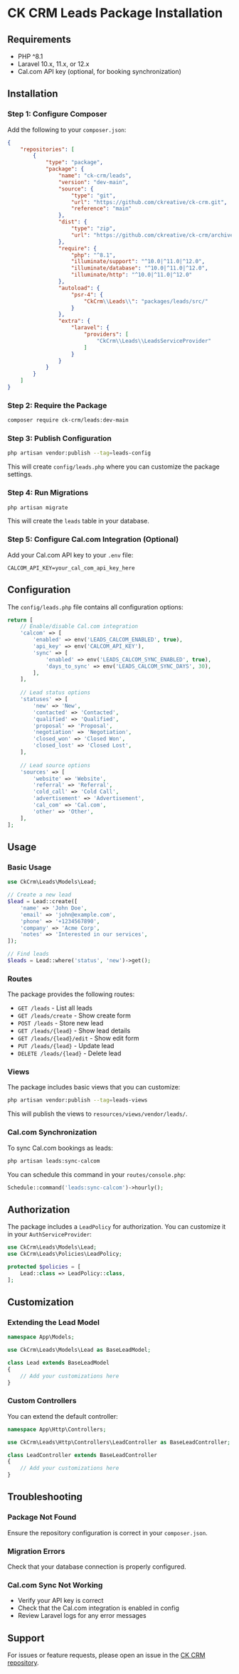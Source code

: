 # CK CRM Leads Package Installation

## Requirements

- PHP ^8.1
- Laravel 10.x, 11.x, or 12.x
- Cal.com API key (optional, for booking synchronization)

## Installation

### Step 1: Configure Composer

Add the following to your `composer.json`:

```json
{
    "repositories": [
        {
            "type": "package",
            "package": {
                "name": "ck-crm/leads",
                "version": "dev-main",
                "source": {
                    "type": "git",
                    "url": "https://github.com/ckreative/ck-crm.git",
                    "reference": "main"
                },
                "dist": {
                    "type": "zip",
                    "url": "https://github.com/ckreative/ck-crm/archive/main.zip"
                },
                "require": {
                    "php": "^8.1",
                    "illuminate/support": "^10.0|^11.0|^12.0",
                    "illuminate/database": "^10.0|^11.0|^12.0",
                    "illuminate/http": "^10.0|^11.0|^12.0"
                },
                "autoload": {
                    "psr-4": {
                        "CkCrm\\Leads\\": "packages/leads/src/"
                    }
                },
                "extra": {
                    "laravel": {
                        "providers": [
                            "CkCrm\\Leads\\LeadsServiceProvider"
                        ]
                    }
                }
            }
        }
    ]
}
```

### Step 2: Require the Package

```bash
composer require ck-crm/leads:dev-main
```

### Step 3: Publish Configuration

```bash
php artisan vendor:publish --tag=leads-config
```

This will create `config/leads.php` where you can customize the package settings.

### Step 4: Run Migrations

```bash
php artisan migrate
```

This will create the `leads` table in your database.

### Step 5: Configure Cal.com Integration (Optional)

Add your Cal.com API key to your `.env` file:

```env
CALCOM_API_KEY=your_cal_com_api_key_here
```

## Configuration

The `config/leads.php` file contains all configuration options:

```php
return [
    // Enable/disable Cal.com integration
    'calcom' => [
        'enabled' => env('LEADS_CALCOM_ENABLED', true),
        'api_key' => env('CALCOM_API_KEY'),
        'sync' => [
            'enabled' => env('LEADS_CALCOM_SYNC_ENABLED', true),
            'days_to_sync' => env('LEADS_CALCOM_SYNC_DAYS', 30),
        ],
    ],
    
    // Lead status options
    'statuses' => [
        'new' => 'New',
        'contacted' => 'Contacted',
        'qualified' => 'Qualified',
        'proposal' => 'Proposal',
        'negotiation' => 'Negotiation',
        'closed_won' => 'Closed Won',
        'closed_lost' => 'Closed Lost',
    ],
    
    // Lead source options
    'sources' => [
        'website' => 'Website',
        'referral' => 'Referral',
        'cold_call' => 'Cold Call',
        'advertisement' => 'Advertisement',
        'cal_com' => 'Cal.com',
        'other' => 'Other',
    ],
];
```

## Usage

### Basic Usage

```php
use CkCrm\Leads\Models\Lead;

// Create a new lead
$lead = Lead::create([
    'name' => 'John Doe',
    'email' => 'john@example.com',
    'phone' => '+1234567890',
    'company' => 'Acme Corp',
    'notes' => 'Interested in our services',
]);

// Find leads
$leads = Lead::where('status', 'new')->get();
```

### Routes

The package provides the following routes:

- `GET /leads` - List all leads
- `GET /leads/create` - Show create form
- `POST /leads` - Store new lead
- `GET /leads/{lead}` - Show lead details
- `GET /leads/{lead}/edit` - Show edit form
- `PUT /leads/{lead}` - Update lead
- `DELETE /leads/{lead}` - Delete lead

### Views

The package includes basic views that you can customize:

```bash
php artisan vendor:publish --tag=leads-views
```

This will publish the views to `resources/views/vendor/leads/`.

### Cal.com Synchronization

To sync Cal.com bookings as leads:

```bash
php artisan leads:sync-calcom
```

You can schedule this command in your `routes/console.php`:

```php
Schedule::command('leads:sync-calcom')->hourly();
```

## Authorization

The package includes a `LeadPolicy` for authorization. You can customize it in your `AuthServiceProvider`:

```php
use CkCrm\Leads\Models\Lead;
use CkCrm\Leads\Policies\LeadPolicy;

protected $policies = [
    Lead::class => LeadPolicy::class,
];
```

## Customization

### Extending the Lead Model

```php
namespace App\Models;

use CkCrm\Leads\Models\Lead as BaseLeadModel;

class Lead extends BaseLeadModel
{
    // Add your customizations here
}
```

### Custom Controllers

You can extend the default controller:

```php
namespace App\Http\Controllers;

use CkCrm\Leads\Http\Controllers\LeadController as BaseLeadController;

class LeadController extends BaseLeadController
{
    // Add your customizations here
}
```

## Troubleshooting

### Package Not Found
Ensure the repository configuration is correct in your `composer.json`.

### Migration Errors
Check that your database connection is properly configured.

### Cal.com Sync Not Working
- Verify your API key is correct
- Check that the Cal.com integration is enabled in config
- Review Laravel logs for any error messages

## Support

For issues or feature requests, please open an issue in the [CK CRM repository](https://github.com/ckreative/ck-crm/issues).